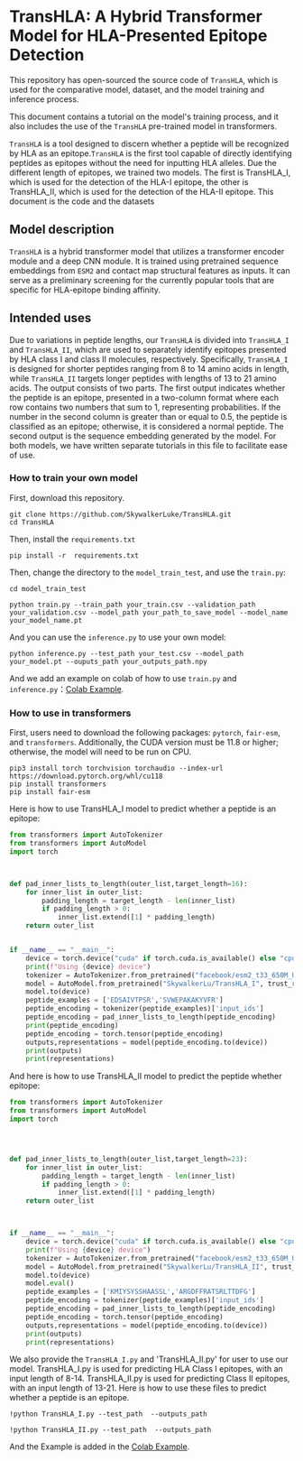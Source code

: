 
# TransHLA: A Hybrid Transformer Model for HLA-Presented Epitope Detection

This repository has open-sourced the source code of `TransHLA`, which is used for the comparative model, dataset, and the model training and inference process.

This document contains a tutorial on the model's training process, and it also includes the use of the `TransHLA` pre-trained model in transformers.

`TransHLA` is a tool designed to discern whether a peptide will be recognized by HLA as an epitope.`TransHLA` is the first tool capable of directly identifying peptides as epitopes without the need for inputting HLA alleles. Due the different length of epitopes, we trained two models. The first is TransHLA_I, which is used for the detection of the HLA-I epitope, the other is TransHLA_II, which is used for the detection of the HLA-II epitope. This document is the code and the datasets 


## Model description
   `TransHLA` is a hybrid transformer model that utilizes a transformer encoder module and a deep CNN module. It is trained using pretrained sequence embeddings from `ESM2` and contact map structural features as inputs. It can serve as a preliminary screening for the currently popular tools that are specific for HLA-epitope binding affinity.

## Intended uses

Due to variations in peptide lengths, our `TransHLA` is divided into `TransHLA_I` and `TransHLA_II`, which are used to separately identify epitopes presented by HLA class I and class II molecules, respectively. Specifically, `TransHLA_I` is designed for shorter peptides ranging from 8 to 14 amino acids in length, while `TransHLA_II` targets longer peptides with lengths of 13 to 21 amino acids. The output consists of two parts. The first output indicates whether the peptide is an epitope, presented in a two-column format where each row contains two numbers that sum to 1, representing probabilities. If the number in the second column is greater than or equal to 0.5, the peptide is classified as an epitope; otherwise, it is considered a normal peptide.
The second output is the sequence embedding generated by the model.
 For both models, we have written separate tutorials in this file to facilitate ease of use.
### How to train your own model
First, download this repository.
```
git clone https://github.com/SkywalkerLuke/TransHLA.git
cd TransHLA
```
Then, install the `requirements.txt`

```
pip install -r  requirements.txt
```

Then, change the directory to the `model_train_test`, and use the `train.py`:

```
cd model_train_test
```
```
python train.py --train_path your_train.csv --validation_path your_validation.csv --model_path your_path_to_save_model --model_name your_model_name.pt
```

And you can use the `inference.py` to use your own model:

```
python inference.py --test_path your_test.csv --model_path your_model.pt --ouputs_path your_outputs_path.npy
```

And we add an example on colab of how to use `train.py` and `inference.py`：<a href="https://colab.research.google.com/drive/1snAqZTG9BxSVcvDzZA9ipgSWEPBSAJ3r?usp=sharing">Colab Example</a>.

### How to use in transformers
First, users need to download the following packages: `pytorch`, `fair-esm`, and `transformers`. Additionally, the CUDA version must be 11.8 or higher; otherwise, the model will need to be run on CPU.
``` 
pip3 install torch torchvision torchaudio --index-url https://download.pytorch.org/whl/cu118
pip install transformers
pip install fair-esm
```
Here is how to use TransHLA_I model to predict whether a peptide is an epitope:

```python
from transformers import AutoTokenizer
from transformers import AutoModel
import torch



def pad_inner_lists_to_length(outer_list,target_length=16):
    for inner_list in outer_list:
        padding_length = target_length - len(inner_list)
        if padding_length > 0:
            inner_list.extend([1] * padding_length)
    return outer_list


if __name__ == "__main__":
    device = torch.device("cuda" if torch.cuda.is_available() else "cpu")
    print(f"Using {device} device")
    tokenizer = AutoTokenizer.from_pretrained("facebook/esm2_t33_650M_UR50D")
    model = AutoModel.from_pretrained("SkywalkerLu/TransHLA_I", trust_remote_code=True)
    model.to(device)
    peptide_examples = ['EDSAIVTPSR','SVWEPAKAKYVFR']
    peptide_encoding = tokenizer(peptide_examples)['input_ids']
    peptide_encoding = pad_inner_lists_to_length(peptide_encoding)
    print(peptide_encoding)
    peptide_encoding = torch.tensor(peptide_encoding)
    outputs,representations = model(peptide_encoding.to(device))
    print(outputs)
    print(representations)
```
And here is how to use TransHLA_II model to predict the peptide whether epitope:

```python
from transformers import AutoTokenizer
from transformers import AutoModel
import torch




def pad_inner_lists_to_length(outer_list,target_length=23):
    for inner_list in outer_list:
        padding_length = target_length - len(inner_list)
        if padding_length > 0:
            inner_list.extend([1] * padding_length)
    return outer_list



if __name__ == "__main__":
    device = torch.device("cuda" if torch.cuda.is_available() else "cpu")
    print(f"Using {device} device")
    tokenizer = AutoTokenizer.from_pretrained("facebook/esm2_t33_650M_UR50D")
    model = AutoModel.from_pretrained("SkywalkerLu/TransHLA_II", trust_remote_code=True)
    model.to(device)
    model.eval()
    peptide_examples = ['KMIYSYSSHAASSL','ARGDFFRATSRLTTDFG']
    peptide_encoding = tokenizer(peptide_examples)['input_ids']
    peptide_encoding = pad_inner_lists_to_length(peptide_encoding)
    peptide_encoding = torch.tensor(peptide_encoding)
    outputs,representations = model(peptide_encoding.to(device))
    print(outputs)
    print(representations)

```
We also provide the `TransHLA_I.py` and 'TransHLA_II.py' for user to use our model. TransHLA_I.py is used for predicting HLA Class I epitopes, with an input length of 8-14. TransHLA_II.py is used for predicting Class II epitopes, with an input length of 13-21. Here is how to use these files to predict whether a peptide is an epitope.

```
!python TransHLA_I.py --test_path  --outputs_path 
```

```
!python TransHLA_II.py --test_path  --outputs_path 
```

And the Example is added in the <a href="https://colab.research.google.com/drive/1snAqZTG9BxSVcvDzZA9ipgSWEPBSAJ3r?usp=sharing">Colab Example</a>.

